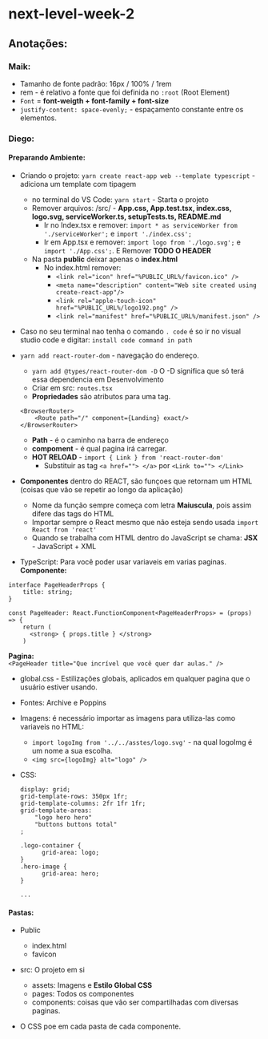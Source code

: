 # next-level-week-2

## Anotações:

### Maik:
* Tamanho de fonte padrão: 16px / 100% / 1rem
* rem - é relativo a fonte que foi definida no `:root` (Root Element)
* `Font` = **font-weigth + font-family + font-size**
* `justify-content: space-evenly;` - espaçamento constante entre os elementos.

### Diego:
#### Preparando Ambiente:
* Criando o projeto: `yarn create react-app web --template typescript` - adiciona um template com tipagem
   * no terminal do VS Code: `yarn start` - Starta o projeto
   * Remover arquivos: /src/ - **App.css, App.test.tsx, index.css, logo.svg, serviceWorker.ts, setupTests.ts, README.md**
      * Ir no Index.tsx e remover: `import * as serviceWorker from './serviceWorker';` e `import './index.css';`
      * Ir em App.tsx e remover: `import logo from './logo.svg';` e `import './App.css';`. E Remover **TODO O HEADER**
   * Na pasta **public** deixar apenas o **index.html**
      * No index.html remover: 
         * `<link rel="icon" href="%PUBLIC_URL%/favicon.ico" />`
         * `<meta name="description" content="Web site created using create-react-app"/>`
         * `<link rel="apple-touch-icon" href="%PUBLIC_URL%/logo192.png" />`
         * `<link rel="manifest" href="%PUBLIC_URL%/manifest.json" />`
* Caso no seu terminal nao tenha o comando `. code` é so ir no visual studio code e digitar: `install code command in path`

* `yarn add react-router-dom` - navegação do endereço.
   * `yarn add @types/react-router-dom -D` O -D significa que só terá essa dependencia em Desenvolvimento
   * Criar em src: `routes.tsx`
   * **Propriedades** são atributos para uma tag.
   ```
   <BrowserRouter>
       <Route path="/" component={Landing} exact/>
   </BrowserRouter>
   ```
   * **Path** - é o caminho na barra de endereço
   * **compoment** - é qual pagina irá carregar.
   * **HOT RELOAD** - `import { Link } from 'react-router-dom'`
      * Substituir as tag `<a href=""> </a>` por `<Link to=""> </Link>` 
   

* **Componentes** dentro do REACT, são funçoes que retornam um HTML (coisas que vão se repetir ao longo da aplicação)
   * Nome da função sempre começa com letra **Maiuscula**, pois assim difere das tags do HTML
   * Importar sempre o React mesmo que não esteja sendo usada `import React from 'react'`
   * Quando se trabalha com HTML dentro do JavaScript se chama: **JSX** - JavaScript + XML
   
* TypeScript: Para você poder usar variaveis em varias paginas.<br>
**Componente:**
```
interface PageHeaderProps {
    title: string;
}

const PageHeader: React.FunctionComponent<PageHeaderProps> = (props) => {
    return (
      <strong> { props.title } </strong>
    )
```
**Pagina:**<br>
`<PageHeader title="Que incrível que você quer dar aulas." />` 


* global.css - Estilizações globais, aplicados em qualquer pagina que o usuário estiver usando.

* Fontes: Archive e Poppins

* Imagens: é necessário importar as imagens para utiliza-las como variaveis no HTML:
   * `import logoImg from '../../asstes/logo.svg'` - na qual logoImg é um nome a sua escolha.
   * `<img src={logoImg} alt="logo" />`

* CSS:
  ```
  display: grid;
  grid-template-rows: 350px 1fr;
  grid-template-columns: 2fr 1fr 1fr;
  grid-template-areas: 
      "logo hero hero"
      "buttons buttons total"
  ;
  
  .logo-container {
        grid-area: logo;
  }
  .hero-image {
        grid-area: hero;
  }
  
  ...
  ```


#### Pastas:
* Public
   * index.html 
   * favicon
* src: O projeto em si
   * assets: Imagens e **Estilo Global CSS**
   * pages: Todos os componentes
   * components: coisas que vão ser compartilhadas com diversas paginas.
   
* O CSS poe em cada pasta de cada componente.

